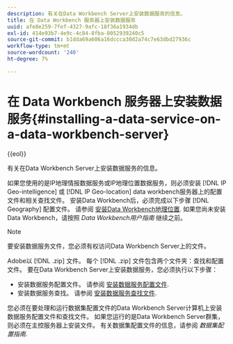 ```yaml
---
description: 有关在Data Workbench Server上安装数据服务的信息。
title: 在 Data Workbench 服务器上安装数据服务
uuid: afe8e259-7fef-4327-9afc-18f36a1934db
exl-id: 414e93b7-4e9c-4c84-8fba-8052939240c5
source-git-commit: b1dda69a606a16dccca30d2a74c7e63dbd27936c
workflow-type: tm+mt
source-wordcount: '240'
ht-degree: 7%

---
```


# 在 Data Workbench 服务器上安装数据服务{#installing-a-data-service-on-a-data-workbench-server}

{{eol}}

有关在Data Workbench Server上安装数据服务的信息。

如果您使用的是IP地理情报数据服务或IP地理位置数据服务，则必须安装 [!DNL IP Geo-intelligence] 或 [!DNL IP Geo-location] data workbench服务器上的配置文件和相关查找文件。 安装Data Workbench后，必须完成以下步骤 [!DNL Geography] 配置文件。 请参阅 [安装Data Workbench地理位置](../../../../home/c-geo-oview/c-inst-geo/c-inst-geo.md). 如果您尚未安装Data Workbench，请按照 *Data Workbench用户指南* 继续之前。

>[!NOTE]
>
>要安装数据服务文件，您必须有权访问Data Workbench Server上的文件。

Adobe以 [!DNL .zip] 文件。 每个 [!DNL .zip] 文件包含两个文件夹：查找和配置文件。 要在Data Workbench Server上安装数据服务，您必须执行以下步骤：

* 安装数据服务配置文件。 请参阅 [安装数据服务配置文件](../../../../home/c-geo-oview/c-wk-data-svcs/c-install-data-svc/c-inst-data-svc-prof.md).
* 安装数据服务查找。 请参阅 [安装数据服务查找文件](../../../../home/c-geo-oview/c-wk-data-svcs/c-install-data-svc/t-inst-data-svc-lkp-files.md).

您必须在要处理和运行数据集配置文件的Data Workbench Server计算机上安装数据服务配置文件和查找文件。 如果您运行的是Data Workbench Server群集，则必须在主控服务器上安装文件。 有关数据集配置文件的信息，请参阅 *数据集配置指南*.
